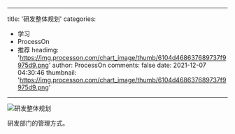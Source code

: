 
---
title: '研发整体规划'
categories: 
 - 学习
 - ProcessOn
 - 推荐
headimg: 'https://img.processon.com/chart_image/thumb/6104d468637689737f9975d9.png'
author: ProcessOn
comments: false
date: 2021-12-07 04:30:46
thumbnail: 'https://img.processon.com/chart_image/thumb/6104d468637689737f9975d9.png'
---

<div>   
<img class="thumb" alt="研发整体规划" src="https://img.processon.com/chart_image/thumb/6104d468637689737f9975d9.png" referrerpolicy="no-referrer">
<p>研发部门的管理方式。</p>  
</div>
            